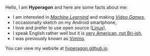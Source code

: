 Hello, I am **Hyperagon** and here are some facts about me:

- I am interested in [*Machine Learnind*](https://en.wikipedia.org/wiki/Machine_learning) and making [*Video Games*](https://hyperagon.itch.io/),
- I occasionally sketch on my Android smartphone,
- I love and prefer to use open source ([Linux](https://www.linux.org/)),
- I speak English rather well but it is [very American, not Bri-ish](https://www.speakmoreclearly.com/english-pronunciation-tips/the-difference-between-a-british-and-american-accent/),
- I was previously known as [Vimino](https://vimino.gitlab.io/).

You can view my website at [hyperagon.github.io](https://hyperagon.github.io/).
